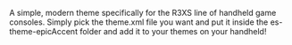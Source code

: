 A simple, modern theme specifically for the R3XS line of handheld game consoles.
Simply pick the theme.xml file you want and put it inside the es-theme-epicAccent folder and add it to your themes on your handheld!
